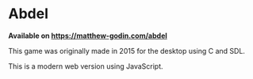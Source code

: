 # Abdel

**Available on https://matthew-godin.com/abdel**

This game was originally made in 2015 for the desktop using C and SDL.

This is a modern web version using JavaScript.
